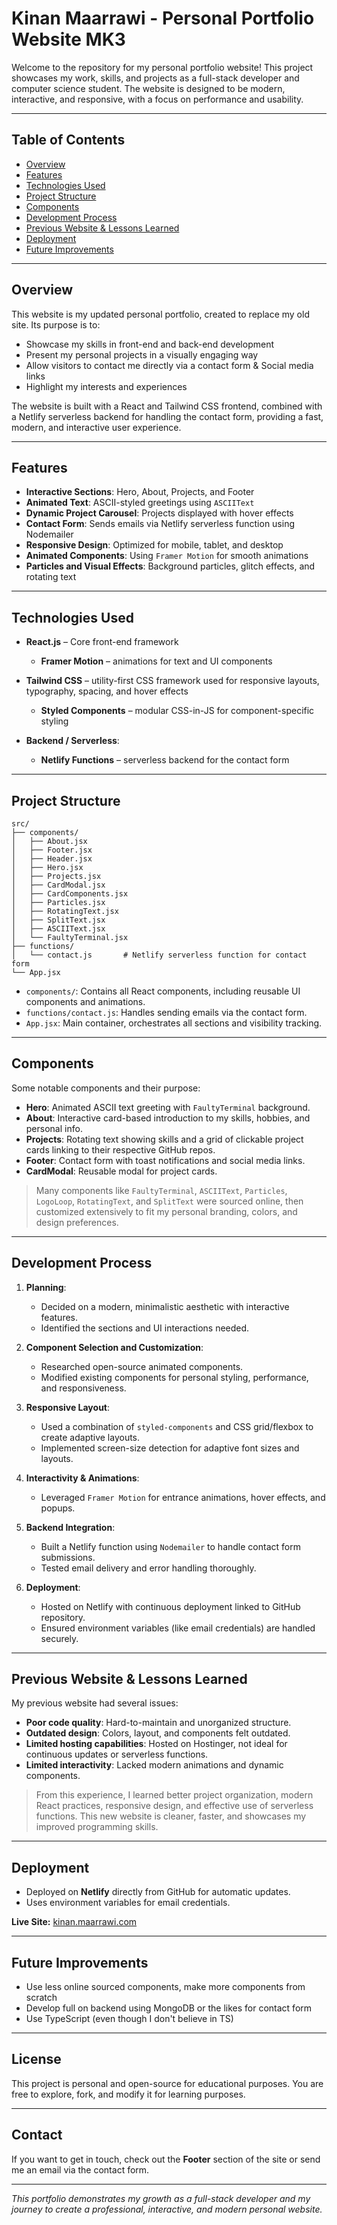 # Kinan Maarrawi - Personal Portfolio Website MK3

Welcome to the repository for my personal portfolio website! This project showcases my work, skills, and projects as a full-stack developer and computer science student. The website is designed to be modern, interactive, and responsive, with a focus on performance and usability.

---

## Table of Contents

- [Overview](#overview)
- [Features](#features)
- [Technologies Used](#technologies-used)
- [Project Structure](#project-structure)
- [Components](#components)
- [Development Process](#development-process)
- [Previous Website & Lessons Learned](#previous-website--lessons-learned)
- [Deployment](#deployment)
- [Future Improvements](#future-improvements)

---

## Overview

This website is my updated personal portfolio, created to replace my old site. Its purpose is to:

- Showcase my skills in front-end and back-end development
- Present my personal projects in a visually engaging way
- Allow visitors to contact me directly via a contact form & Social media links
- Highlight my interests and experiences

The website is built with a React and Tailwind CSS frontend, combined with a Netlify serverless backend for handling the contact form, providing a fast, modern, and interactive user experience.

---

## Features

- **Interactive Sections**: Hero, About, Projects, and Footer
- **Animated Text**: ASCII-styled greetings using `ASCIIText`
- **Dynamic Project Carousel**: Projects displayed with hover effects
- **Contact Form**: Sends emails via Netlify serverless function using Nodemailer
- **Responsive Design**: Optimized for mobile, tablet, and desktop
- **Animated Components**: Using `Framer Motion` for smooth animations
- **Particles and Visual Effects**: Background particles, glitch effects, and rotating text

---

## Technologies Used

- **React.js** – Core front-end framework
  - **Framer Motion** – animations for text and UI components
- **Tailwind CSS** – utility-first CSS framework used for responsive layouts, typography, spacing, and hover effects
    - **Styled Components** – modular CSS-in-JS for component-specific styling

- **Backend / Serverless**:
    - **Netlify Functions** – serverless backend for the contact form


---

## Project Structure

```text
src/
├── components/
│   ├── About.jsx
│   ├── Footer.jsx
│   ├── Header.jsx
│   ├── Hero.jsx
│   ├── Projects.jsx
│   ├── CardModal.jsx
│   ├── CardComponents.jsx
│   ├── Particles.jsx
│   ├── RotatingText.jsx
│   ├── SplitText.jsx
│   ├── ASCIIText.jsx
│   └── FaultyTerminal.jsx
├── functions/
│   └── contact.js       # Netlify serverless function for contact form
└── App.jsx
```
- `components/`: Contains all React components, including reusable UI components and animations.  
- `functions/contact.js`: Handles sending emails via the contact form.  
- `App.jsx`: Main container, orchestrates all sections and visibility tracking.

---

## Components

Some notable components and their purpose:

- **Hero**: Animated ASCII text greeting with `FaultyTerminal` background.  
- **About**: Interactive card-based introduction to my skills, hobbies, and personal info.  
- **Projects**: Rotating text showing skills and a grid of clickable project cards linking to their respective GitHub repos.  
- **Footer**: Contact form with toast notifications and social media links.  
- **CardModal**: Reusable modal for project cards.  

> Many components like `FaultyTerminal`, `ASCIIText`, `Particles`, `LogoLoop`, `RotatingText`, and `SplitText` were sourced online, then customized extensively to fit my personal branding, colors, and design preferences.

---

## Development Process

1. **Planning**:  
   - Decided on a modern, minimalistic aesthetic with interactive features.  
   - Identified the sections and UI interactions needed.  

2. **Component Selection and Customization**:  
   - Researched open-source animated components.  
   - Modified existing components for personal styling, performance, and responsiveness.  

3. **Responsive Layout**:  
   - Used a combination of `styled-components` and CSS grid/flexbox to create adaptive layouts.  
   - Implemented screen-size detection for adaptive font sizes and layouts.  

4. **Interactivity & Animations**:  
   - Leveraged `Framer Motion` for entrance animations, hover effects, and popups.  

5. **Backend Integration**:  
   - Built a Netlify function using `Nodemailer` to handle contact form submissions.  
   - Tested email delivery and error handling thoroughly.  

6. **Deployment**:  
   - Hosted on Netlify with continuous deployment linked to GitHub repository.  
   - Ensured environment variables (like email credentials) are handled securely.

---

## Previous Website & Lessons Learned

My previous website had several issues:  

- **Poor code quality**: Hard-to-maintain and unorganized structure.  
- **Outdated design**: Colors, layout, and components felt outdated.  
- **Limited hosting capabilities**: Hosted on Hostinger, not ideal for continuous updates or serverless functions.  
- **Limited interactivity**: Lacked modern animations and dynamic components.  

> From this experience, I learned better project organization, modern React practices, responsive design, and effective use of serverless functions. This new website is cleaner, faster, and showcases my improved programming skills.

---

## Deployment

- Deployed on **Netlify** directly from GitHub for automatic updates.  
- Uses environment variables for email credentials.  

**Live Site:** [kinan.maarrawi.com](https://kinan.maarrawi.com)  

---

## Future Improvements

- Use less online sourced components, make more components from scratch
- Develop full on backend using MongoDB or the likes for contact form
- Use TypeScript (even though I don't believe in TS)

---

## License

This project is personal and open-source for educational purposes. You are free to explore, fork, and modify it for learning purposes.  

---

## Contact

If you want to get in touch, check out the **Footer** section of the site or send me an email via the contact form.  

---

*This portfolio demonstrates my growth as a full-stack developer and my journey to create a professional, interactive, and modern personal website.*
